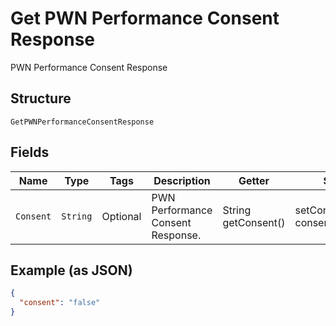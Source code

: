 
# Get PWN Performance Consent Response

PWN Performance Consent Response

## Structure

`GetPWNPerformanceConsentResponse`

## Fields

| Name | Type | Tags | Description | Getter | Setter |
|  --- | --- | --- | --- | --- | --- |
| `Consent` | `String` | Optional | PWN Performance Consent Response. | String getConsent() | setConsent(String consent) |

## Example (as JSON)

```json
{
  "consent": "false"
}
```

